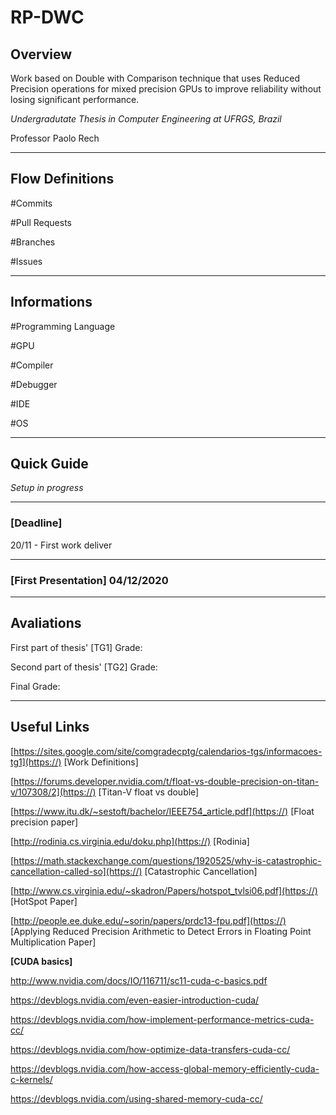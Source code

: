 # RP-DWC

## Overview

Work based on Double with Comparison technique that uses Reduced Precision operations for mixed precision GPUs to improve reliability without losing significant performance.

*Undergradutate Thesis in Computer Engineering at UFRGS, Brazil*

Professor Paolo Rech

---

## Flow Definitions

#Commits

#Pull Requests

#Branches

#Issues

---

## Informations

#Programming Language

#GPU

#Compiler

#Debugger

#IDE

#OS

---

## Quick Guide

*Setup in progress*

---


### [Deadline]

20/11 - First work deliver

---

### [First Presentation] 04/12/2020

---

## Avaliations

First part of thesis' [TG1] Grade:

Second part of thesis' [TG2] Grade:

Final Grade:

---

## Useful Links

[https://sites.google.com/site/comgradecptg/calendarios-tgs/informacoes-tg1](https://) [Work Definitions]

[https://forums.developer.nvidia.com/t/float-vs-double-precision-on-titan-v/107308/2](https://) [Titan-V float vs double]

[https://www.itu.dk/~sestoft/bachelor/IEEE754_article.pdf](https://) [Float precision paper]

[http://rodinia.cs.virginia.edu/doku.php](https://) [Rodinia]

[https://math.stackexchange.com/questions/1920525/why-is-catastrophic-cancellation-called-so](https://) [Catastrophic Cancellation]

[http://www.cs.virginia.edu/~skadron/Papers/hotspot_tvlsi06.pdf](https://) [HotSpot Paper]

[http://people.ee.duke.edu/~sorin/papers/prdc13-fpu.pdf](https://) [Applying Reduced Precision Arithmetic to
Detect Errors in Floating Point Multiplication Paper]

**[CUDA basics]**

http://www.nvidia.com/docs/IO/116711/sc11-cuda-c-basics.pdf

https://devblogs.nvidia.com/even-easier-introduction-cuda/

https://devblogs.nvidia.com/how-implement-performance-metrics-cuda-cc/

https://devblogs.nvidia.com/how-optimize-data-transfers-cuda-cc/

https://devblogs.nvidia.com/how-access-global-memory-efficiently-cuda-c-kernels/

https://devblogs.nvidia.com/using-shared-memory-cuda-cc/
